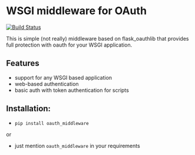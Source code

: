 # WSGI middleware for OAuth
[![Build Status](https://travis-ci.org/last-g/oauth_middleware.svg?branch=master)](https://travis-ci.org/last-g/oauth_middleware)

This is simple (not really) middleware based on flask_oauthlib that provides
full protection with oauth for your WSGI application.


Features
--------

* support for any WSGI based application
* web-based authentication
* basic auth with token authentication for scripts


Installation:
-------------

* `pip install oauth_middleware`

or

* just mention `oauth_middleware` in your requirements

